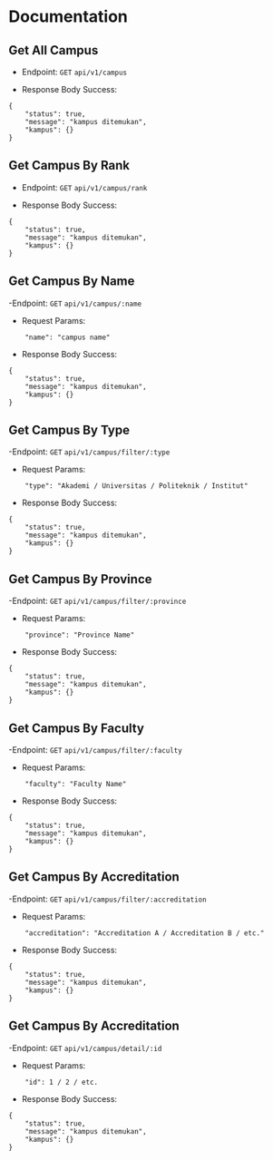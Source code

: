 # Documentation

## Get All Campus

- Endpoint: `GET` `api/v1/campus`

- Response Body Success:

```
{
    "status": true,
    "message": "kampus ditemukan",
    "kampus": {}
}
```

## Get Campus By Rank

- Endpoint: `GET` `api/v1/campus/rank`

- Response Body Success:

```
{
    "status": true,
    "message": "kampus ditemukan",
    "kampus": {}
}
```

## Get Campus By Name

-Endpoint: `GET` `api/v1/campus/:name`

- Request Params:

```
    "name": "campus name"
```

- Response Body Success:

```
{
    "status": true,
    "message": "kampus ditemukan",
    "kampus": {}
}
```

## Get Campus By Type

-Endpoint: `GET` `api/v1/campus/filter/:type`

- Request Params:

```
    "type": "Akademi / Universitas / Politeknik / Institut"
```

- Response Body Success:

```
{
    "status": true,
    "message": "kampus ditemukan",
    "kampus": {}
}
```

## Get Campus By Province

-Endpoint: `GET` `api/v1/campus/filter/:province`

- Request Params:

```
    "province": "Province Name"
```

- Response Body Success:

```
{
    "status": true,
    "message": "kampus ditemukan",
    "kampus": {}
}
```

## Get Campus By Faculty

-Endpoint: `GET` `api/v1/campus/filter/:faculty`

- Request Params:

```
    "faculty": "Faculty Name"
```

- Response Body Success:

```
{
    "status": true,
    "message": "kampus ditemukan",
    "kampus": {}
}
```

## Get Campus By Accreditation

-Endpoint: `GET` `api/v1/campus/filter/:accreditation`

- Request Params:

```
    "accreditation": "Accreditation A / Accreditation B / etc."
```

- Response Body Success:

```
{
    "status": true,
    "message": "kampus ditemukan",
    "kampus": {}
}
```

## Get Campus By Accreditation

-Endpoint: `GET` `api/v1/campus/detail/:id`

- Request Params:

```
    "id": 1 / 2 / etc.
```

- Response Body Success:

```
{
    "status": true,
    "message": "kampus ditemukan",
    "kampus": {}
}
```
